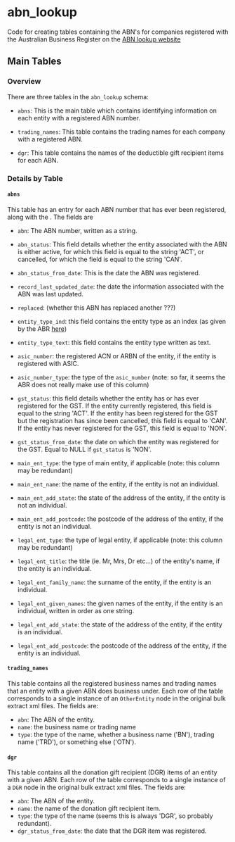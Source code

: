 # abn_lookup
Code for creating tables containing the ABN's for companies registered with the Australian Business Register on the [ABN lookup website](https://abr.business.gov.au/) 


## Main Tables

### Overview

There are three tables in the `abn_lookup` schema:

 - `abns`: This is the main table which contains identifying information on each entity with a registered ABN number.
 
 - `trading_names`: This table contains the trading names for each company with a registered ABN.
 
 - `dgr`: This table contains the names of the deductible gift recipient items for each ABN.
 
 
### Details by Table

#### `abns` 

This table has an entry for each ABN number that has ever been registered, along with the . The fields are

 - `abn`: The ABN number, written as a string.
 
 - `abn_status`: This field details whether the entity associated with the ABN is either active, for which this field is equal to the string 'ACT', or cancelled, for which the field is equal to the string 'CAN'.
 
  - `abn_status_from_date`: This is the date the ABN was registered.
  
  - `record_last_updated_date`: the date the information associated with the ABN was last updated.
  
  - `replaced`: (whether this ABN has replaced another ???)
  
  - `entity_type_ind`: this field contains the entity type as an index (as given by the ABR [here](https://abr.business.gov.au/Documentation/ReferenceData))
  
  - `entity_type_text`: this field contains the entity type written as text.
  
  - `asic_number`: the registered ACN or ARBN of the entity, if the entity is registered with ASIC.
  
  - `asic_number_type`: the type of the `asic_number` (note: so far, it seems the ABR does not really make use of this column)
 
  - `gst_status`: this field details whether the entity has or has ever registered for the GST. If the entity currently registered, this field is equal to the string 'ACT'. If the entity has been registered for the GST but the registration has since been cancelled, this field is equal to 'CAN'. If the entity has never registered for the GST, this field is equal to 'NON'.
  
  - `gst_status_from_date`: the date on which the entity was registered for the GST. Equal to NULL if `gst_status` is 'NON'.
  
  - `main_ent_type`: the type of main entity, if applicable (note: this column may be redundant)
 
  - `main_ent_name`: the name of the entity, if the entity is not an individual.
  
  - `main_ent_add_state`: the state of the address of the entity, if the entity is not an individual.
  
  - `main_ent_add_postcode`:  the postcode of the address of the entity, if the entity is not an individual.
 
  - `legal_ent_type`: the type of legal entity, if applicable (note: this column may be redundant)
 
  - `legal_ent_title`: the title (ie. Mr, Mrs, Dr etc...) of the entity's name, if the entity is an individual.
  
  - `legal_ent_family_name`: the surname of the entity, if the entity is an individual.
  
  - `legal_ent_given_names`: the given names of the entity, if the entity is an individual, written in order as one string.
  
  - `legal_ent_add_state`: the state of the address of the entity, if the entity is an individual.
  
  - `legal_ent_add_postcode`:  the postcode of the address of the entity, if the entity is an individual.
 
 
#### `trading_names` 
 
This table contains all the registered business names and trading names that an entity with a given ABN does business under. Each row of the table corresponds to a single instance of an `OtherEntity` node in the original bulk extract xml files. The fields are:

 - `abn`: The ABN of the entity.
 - `name`: the business name or trading name
 - `type`: the type of the name, whether a business name ('BN'), trading name ('TRD'), or something else ('OTN').
 
 
#### `dgr` 
 
This table contains all the donation gift recipient (DGR) items of an entity with a given ABN. Each row of the table corresponds to a single instance of a `DGR` node in the original bulk extract xml files. The fields are:

 - `abn`: The ABN of the entity.
 - `name`: the name of the donation gift recipient item.
 - `type`: the type of the name (seems this is always 'DGR', so probably redundant).
 - `dgr_status_from_date`: the date that the DGR item was registered.
 
 
 
 
 
 